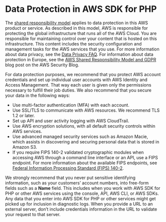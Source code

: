 # Data Protection in AWS SDK for PHP<a name="data-protection"></a>

The [shared responsibility model](https://aws.amazon.com/compliance/shared-responsibility-model) applies to data protection in this AWS product or service\. As described in this model, AWS is responsible for protecting the global infrastructure that runs all of the AWS Cloud\. You are responsible for maintaining control over your content that is hosted on this infrastructure\. This content includes the security configuration and management tasks for the AWS services that you use\. For more information about data privacy, see the [Data Privacy FAQ](https://aws.amazon.com/compliance/data-privacy-faq)\. For information about data protection in Europe, see the [AWS Shared Responsibility Model and GDPR](http://aws.amazon.com/blogs/security/the-aws-shared-responsibility-model-and-gdpr) blog post on the AWS Security Blog\.

For data protection purposes, we recommend that you protect AWS account credentials and set up individual user accounts with AWS Identity and Access Management\. That way each user is given only the permissions necessary to fulfill their job duties\. We also recommend that you secure your data in the following ways:
+ Use multi\-factor authentication \(MFA\) with each account\.
+ Use SSL/TLS to communicate with AWS resources\. We recommend TLS 1\.2 or later\.
+ Set up API and user activity logging with AWS CloudTrail\.
+ Use AWS encryption solutions, with all default security controls within AWS services\.
+ Use advanced managed security services such as Amazon Macie, which assists in discovering and securing personal data that is stored in Amazon S3\.
+ If you require FIPS 140\-2 validated cryptographic modules when accessing AWS through a command line interface or an API, use a FIPS endpoint\. For more information about the available FIPS endpoints, see [Federal Information Processing Standard \(FIPS\) 140\-2](https://aws.amazon.com/compliance/fips)\.

We strongly recommend that you never put sensitive identifying information, such as your customers’ account numbers, into free\-form fields such as a **Name** field\. This includes when you work with AWS SDK for PHP or other AWS services using the console, API, AWS CLI, or AWS SDKs\. Any data that you enter into AWS SDK for PHP or other services might get picked up for inclusion in diagnostic logs\. When you provide a URL to an external server, don’t include credentials information in the URL to validate your request to that server\.